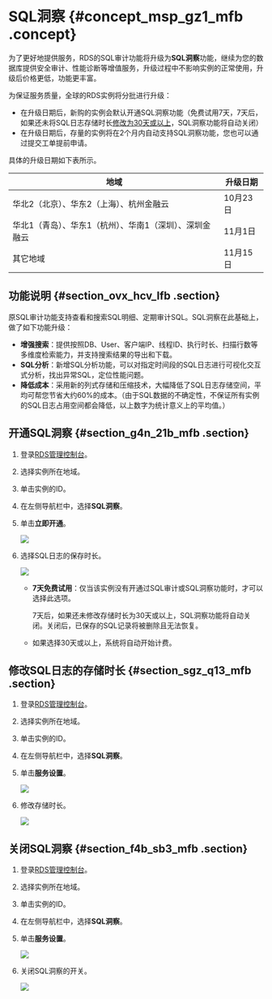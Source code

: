 # SQL洞察 {#concept_msp_gz1_mfb .concept}

为了更好地提供服务，RDS的SQL审计功能将升级为**SQL洞察**功能，继续为您的数据库提供安全审计、性能诊断等增值服务，升级过程中不影响实例的正常使用，升级后价格更低，功能更丰富。

为保证服务质量，全球的RDS实例将分批进行升级：

-   在升级日期后，新购的实例会默认开通SQL洞察功能（免费试用7天，7天后，如果还未将SQL日志存储时长[修改为30天或以上](#)，SQL洞察功能将自动关闭）
-   在升级日期后，存量的实例将在2个月内自动支持SQL洞察功能，您也可以通过提交工单提前申请。

具体的升级日期如下表所示。

|地域|升级日期|
|--|----|
|华北2（北京）、华东2（上海）、杭州金融云|10月23日|
|华北1（青岛）、华东1（杭州）、华南1（深圳）、深圳金融云|11月1日|
|其它地域|11月15日|

## 功能说明 {#section_ovx_hcv_lfb .section}

原SQL审计功能支持查看和搜索SQL明细、定期审计SQL。SQL洞察在此基础上，做了如下功能升级：

-   **增强搜索**：提供按照DB、User、客户端IP、线程ID、执行时长、扫描行数等多维度检索能力，并支持搜索结果的导出和下载。
-   **SQL分析**：新增SQL分析功能，可以对指定时间段的SQL日志进行可视化交互式分析，找出异常SQL，定位性能问题。
-   **降低成本**：采用新的列式存储和压缩技术，大幅降低了SQL日志存储空间，平均可帮您节省大约60%的成本。（由于SQL数据的不确定性，不保证所有实例的SQL日志占用空间都会降低，以上数字为统计意义上的平均值。）

## 开通SQL洞察 {#section_g4n_21b_mfb .section}

1.  登录[RDS管理控制台](https://rds.console.aliyun.com/)。
2.  选择实例所在地域。
3.  单击实例的ID。
4.  在左侧导航栏中，选择**SQL洞察**。
5.  单击**立即开通**。

    ![](http://static-aliyun-doc.oss-cn-hangzhou.aliyuncs.com/assets/img/23711/153968518813750_zh-CN.png)

6.  选择SQL日志的保存时长。

    ![](http://static-aliyun-doc.oss-cn-hangzhou.aliyuncs.com/assets/img/23711/153968518813755_zh-CN.png)

    -   **7天免费试用**：仅当该实例没有开通过SQL审计或SQL洞察功能时，才可以选择此选项。

        7天后，如果还未修改存储时长为30天或以上，SQL洞察功能将自动关闭。关闭后，已保存的SQL记录将被删除且无法恢复。

    -   如果选择30天或以上，系统将自动开始计费。

## 修改SQL日志的存储时长 {#section_sgz_q13_mfb .section}

1.  登录[RDS管理控制台](https://rds.console.aliyun.com/)。
2.  选择实例所在地域。
3.  单击实例的ID。
4.  在左侧导航栏中，选择**SQL洞察**。
5.  单击**服务设置**。

    ![](http://static-aliyun-doc.oss-cn-hangzhou.aliyuncs.com/assets/img/23711/153968518813804_zh-CN.png)

6.  修改存储时长。

    ![](http://static-aliyun-doc.oss-cn-hangzhou.aliyuncs.com/assets/img/23711/153968518813805_zh-CN.png)


## 关闭SQL洞察 {#section_f4b_sb3_mfb .section}

1.  登录[RDS管理控制台](https://rds.console.aliyun.com/)。
2.  选择实例所在地域。
3.  单击实例的ID。
4.  在左侧导航栏中，选择**SQL洞察**。
5.  单击**服务设置**。

    ![](http://static-aliyun-doc.oss-cn-hangzhou.aliyuncs.com/assets/img/23711/153968518813804_zh-CN.png)

6.  关闭SQL洞察的开关。

    ![](http://static-aliyun-doc.oss-cn-hangzhou.aliyuncs.com/assets/img/23711/153968518813807_zh-CN.png)


